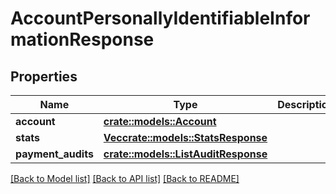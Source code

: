 # AccountPersonallyIdentifiableInformationResponse

## Properties

Name | Type | Description | Notes
------------ | ------------- | ------------- | -------------
**account** | [**crate::models::Account**](Account.md) |  | 
**stats** | [**Vec<crate::models::StatsResponse>**](StatsResponse.md) |  | 
**payment_audits** | [**crate::models::ListAuditResponse**](ListAuditResponse.md) |  | 

[[Back to Model list]](../README.md#documentation-for-models) [[Back to API list]](../README.md#documentation-for-api-endpoints) [[Back to README]](../README.md)


